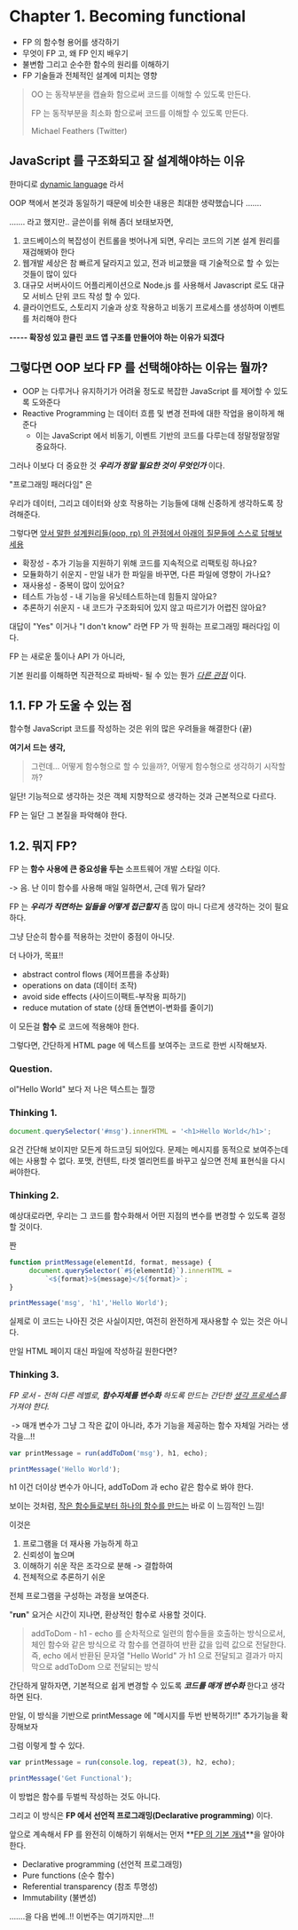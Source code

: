 # Chapter 1. Becoming functional

- FP 의 함수형 용어를 생각하기
- 무엇이 FP 고, 왜 FP 인지 배우기
- 불변함 그리고 순수한 함수의 원리를 이해하기
- FP 기술들과 전체적인 설계에 미치는 영향



> OO 는 동작부분을 캡슐화 함으로써 코드를 이해할 수 있도록 만든다.
>
> FP   는 동작부분을 최소화 함으로써 코드를 이해할 수 있도록 만든다.
>
> Michael Feathers (Twitter)



## JavaScript 를 구조화되고 잘 설계해야하는 이유

한마디로 <u>dynamic language</u> 라서

OOP 책에서 본것과 동일하기 때문에 비슷한 내용은 최대한 생략했습니다 …….

……. 라고 했지만.. 글쓴이를 위해 좀더 보태보자면,

1. 코드베이스의 복잡성이 컨트롤을 벗어나게 되면, 우리는 코드의 기본 설계 원리를 재검해봐야 한다
2. 웹개발 세상은 참 빠르게 달라지고 있고, 전과 비교했을 때 기술적으로 할 수 있는 것들이 많이 있다
3. 대규모 서버사이드 어플리케이션으로 Node.js 를 사용해서 Javascript 로도 대규모 서비스 단위 코드 작성 할 수 있다.
4. 클라이언트도, 스토리지 기술과 상호 작용하고 비동기 프로세스를 생성하며 이벤트를 처리해야 한다

**----- 확장성 있고 클린 코드 앱 구조를 만들어야 하는 이유가 되겠다**



## 그렇다면 OOP 보다 FP 를 선택해야하는 이유는 뭘까?

- OOP 는 다루거나 유지하기가 어려울 정도로 복잡한 JavaScript 를 제어할 수 있도록 도와준다
- Reactive Programming 는 데이터 흐름 및 변경 전파에 대한 작업을 용이하게 해준다
  - 이는 JavaScript 에서 비동기, 이벤트 기반의 코드를 다루는데 정말정말정말 중요하다.

그러나 이보다 더 중요한 것 ***우리가 정말 필요한 것이 무엇인가***  이다.

"프로그래밍 패러다임" 은 

우리가 데이터, 그리고 데이터와 상호 작용하는 기능들에 대해 신중하게 생각하도록 장려해준다. 

그렇다면 <u>앞서 말한 설계원리들(oop, rp) 의 관점에서 아래의 질문들에 스스로 답해보세용</u>

- 확장성 - 추가 기능을 지원하기 위해 코드를 지속적으로 리팩토링 하나요?
- 모듈화하기 쉬운지 - 만일 내가 한 파일을 바꾸면, 다른 파일에 영향이 가나요?
- 재사용성 - 중복이 많이 있어요?
- 테스트 가능성 - 내 기능을 유닛테스트하는데 힘들지 않아요?
- 추론하기 쉬운지 - 내 코드가 구조화되어 있지 않고 따르기가 어렵진 않아요?

대답이 "Yes" 이거나 "I don't know" 라면 FP 가 딱 원하는 프로그래밍 패러다임 이다.

FP 는 새로운 툴이나 API 가 아니라,

기본 원리를 이해하면 직관적으로 파바박- 될 수 있는 뭔가  *<u>다른 관점</u>*  이다.



## 1.1. FP 가 도울 수 있는 점

함수형 JavaScript 코드를 작성하는 것은 위의 많은 우려들을 해결한다 (끝)



**여기서 드는 생각,**

> 그런데… 어떻게 함수형으로 할 수 있을까?, 어떻게 함수형으로 생각하기 시작할까? 

일단! 기능적으로 생각하는 것은 객체 지향적으로 생각하는 것과 근본적으로 다르다. 

FP 는 일단 그 본질을 파악해야 한다.



## 1.2. 뭐지 FP?

FP 는 **함수 사용에 큰 중요성을 두는** 소프트웨어 개발 스타일 이다.

-> 음. 난 이미 함수를 사용해 매일 일하면서, 근데 뭐가 달라?

FP 는 ***우리가 직면하는 일들을 어떻게 접근할지***  좀 많이 마니 다르게 생각하는 것이 필요하다.

그냥 단순히 함수를 적용하는 것만이 중점이 아니닷.

더 나아가, 목표!!

- abstract control flows (제어프름을 추상화)
- operations on data (데이터 조작)
- avoid side effects (사이드이팩트-부작용 피하기)
- reduce mutation of state (상태 돌연변이-변화를 줄이기)

이 모든걸 **함수** 로 코드에 적용해야 한다. 



그렇다면, 간단하게 HTML page 에 텍스트를 보여주는 코드로 한번 시작해보자.



### Question.

ol"Hello World"  보다 저 나은 텍스트는 뭘깡



### Thinking 1.

```javascript
document.querySelector('#msg').innerHTML = '<h1>Hello World</h1>';
```

요건 간단해 보이지만 모든게 하드코딩 되어있다. 문제는 메시지를 동적으로 보여주는데에는 사용할 수 없다. 포맷, 컨텐트, 타겟 엘리먼트를 바꾸고 싶으면 전체 표현식을 다시 써야한다.



### Thinking 2.

예상대로라면, 우리는 그 코드를 함수화해서 어떤 지점의 변수를 변경할 수 있도록 결정할 것이다.

짠

```javascript
function printMessage(elementId, format, message) {
     document.querySelector(`#${elementId}`).innerHTML =
         `<${format}>${message}</${format}>`;
}

printMessage('msg', 'h1','Hello World');
```

실제로 이 코드는 나아진 것은 사실이지만, 여전히 완전하게 재사용할 수 있는 것은 아니다.

만일 HTML 페이지 대신 파일에 작성하길 원한다면?



### Thinking 3.

*FP 로서 - 전혀 다른 레벨로, **함수자체를 변수화** 하도록 만드는 간단한 <u>생각 프로세스</u>를 가져야 한다.*

​	-> 매개 변수가 그냥 그 작은 값이 아니라, 추가 기능을 제공하는 함수 자체일 거라는 생각을…!!

```javascript
var printMessage = run(addToDom('msg'), h1, echo);

printMessage('Hello World');
```

h1 이건 더이상 변수가 아니다, addToDom 과 echo 같은 함수로 봐야 한다.

보이는 것처럼, <u>작은 함수들로부터 하나의 함수를 만드는</u> 바로 이 느낌적인 느낌!

이것은 

1. 프로그램을 더 재사용 가능하게 하고
2. 신뢰성이 높으며 
3. 이해하기 쉬운 작은 조각으로 분해 -> 결합하여 
4. 전체적으로 추론하기 쉬운 

전체 프로그램을 구성하는 과정을 보여준다.

 "**run**" 요거슨 시간이 지나면, 환상적인 함수로 사용할 것이다.

> addToDom - h1 - echo 를 순차적으로 일련의 함수들을 호출하는 방식으로서, 체인 함수와 같은 방식으로 각 함수를 연결하여 반환 값을 입력 값으로 전달한다. 즉, echo 에서 반환된 문자열 "Hello World" 가 h1 으로 전달되고 결과가 마지막으로 addToDom 으로 전달되는 방식



간단하게 말하자면, 기본적으로 쉽게 변경할 수 있도록 ***코드를 매개 변수화*** 한다고 생각하면 된다.

만일, 이 방식을 기반으로 printMessage 에 "메시지를 두번 반복하기!!" 추가기능을  확장해보자

그럼 이렇게 할 수 있다.

```javascript
var printMessage = run(console.log, repeat(3), h2, echo);

printMessage('Get Functional');
```

이 방법은 함수를 두벌씩 작성하는 것도 아니다.

그리고 이 방식은 **FP 에서 선언적 프로그래밍(Declarative programming**) 이다.

앞으로 계속해서 FP 를 완전히 이해하기 위해서는 먼저 **<u>FP 의 기본 개념</u>**을 알아야 한다.

- Declarative programming (선언적 프로그래밍)
- Pure functions (순수 함수)
- Referential transparency (참조 투명성)
- Immutability (불변성)

…….을 다음 번에..!! 이번주는 여기까지만…!!
